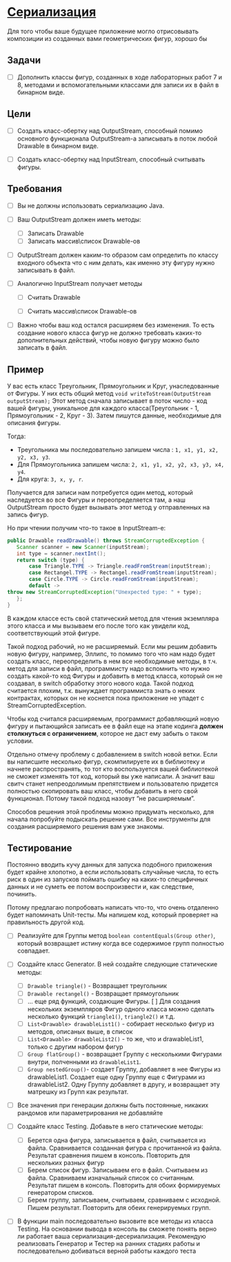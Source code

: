 # [Сериализация](https://docs.google.com/document/d/1uVlyAHfbfiLv3lsPC0cW87Hd6f0-VyAxueUWZtDVkCs/edit?tab=t.0)

Для того чтобы ваше будущее приложение могло отрисовывать композиции из созданных вами геометрических фигур, хорошо бы 

## Задачи
* [ ] Дополнить классы фигур, созданных в ходе лабораторных работ 7 и 8, методами и вспомогательными классами для записи их в файл в бинарном виде.

## Цели
* [ ] Создать класс-обертку над OutputStream, способный помимо основного функционала OutputStream-а записывать в поток любой Drawable в бинарном виде.

* [ ] Создать класс-обертку над InputStream, способный считывать фигуры.

## Требования
* [ ] Вы не должны использовать сериализацию Java.

* [ ] Ваш OutputStream должен иметь методы:
  * [ ] Записать Drawable
  * [ ] Записать массив\список Drawable-ов

* [ ] OutputStream должен каким-то образом сам определить по классу входного объекта что с ним делать, как именно эту фигуру нужно записывать в файл.

* [ ] Аналогично InputStream получает методы 
  * [ ] Считать Drawable
  * [ ] Считать массив\список Drawable-ов


* [ ] Важно чтобы ваш код остался расширяем без изменения. То есть создание нового класса фигур не должно требовать каких-то дополнительных действий, чтобы новую фигуру можно было записать в файл.

## Пример

У вас есть класс Треугольник, Прямоугольник  и Круг, унаследованные от Фигуры. У них есть общий метод `void writeToStream(OutputStream outputStream);` Этот метод сначала записывает в поток число - код вашей фигуры, уникальное для каждого класса(Треугольник - 1, Прямоугольник - 2, Круг - 3). Затем пишутся данные, необходимые для описания фигуры. 

Тогда:
* Треугольника мы последовательно запишем числа : `1, x1, y1, x2, y2, x3, y3`.
* Для Прямоугольника запишем числа: `2, x1, y1, x2, y2, x3, y3, x4, y4`.
* Для круга: `3, x, y, r`.

Получается для записи нам потребуется один метод, который наследуется во все Фигуры и переопределяется там, а наш OutputStream просто будет вызывать этот метод у отправленных на запись фигур.

Но при чтении получим что-то такое в InputStream-е:

```Java
public Drawable readDrawable() throws StreamCorruptedException {
   Scanner scanner = new Scanner(inputStream);
   int type = scanner.nextInt();
   return switch (type) {
       case Triangle.TYPE -> Triangle.readFromStream(inputStream);
       case Rectangel.TYPE -> Rectangel.readFromStream(inputStream);
       case Circle.TYPE -> Circle.readFromStream(inputStream);
       default -> 
throw new StreamCorruptedException("Unexpected type: " + type);
   };
}
```

В каждом классе есть свой статический метод для чтения экземпляра этого класса и мы вызываем его после того как увидели код, соответствующий этой фигуре. 

Такой подход рабочий, но не расширяемый. Если мы решим добавить новую фигуру, например, Эллипс, то помимо того что нам надо будет создать класс, переопределить в нем все необходимые методы, в т.ч. метод для записи в файл, программисту надо вспомнить что нужно создать какой-то код Фигуры и добавить в метод класса, который он не создавал, в switch обработку этого нового кода. Такой подход считается плохим, т.к. вынуждает программиста знать о неких контрактах, которых он не коснется пока приложение не упадет с StreamCorruptedException.

Чтобы код считался расширяемым, программист добавляющий новую фигуру и пытающийся записать ее в файл еще на этапе кодинга **должен столкнуться с ограничением**, которое не даст ему забыть о таком условии.

Отдельно отмечу проблему с добавлением в switch новой ветки. Если вы написшите несколько фигур, скомпилируете их в библиотеку и начнете распространять, то тот кто воспользуется вашей библиотекой не сможет изменять тот код, который вы уже написали. А значит ваш свитч станет непреодолимым препятствием и пользователю придется полностью скопировать ваш класс, чтобы добавить в него свой функционал. Потому такой подход назовут “не расширяемым”.

Способов решения этой проблемы можно придумать несколько, для начала попробуйте подыскать решение сами. Все инструменты для создания расширяемого решения вам уже знакомы.

## Тестирование
Постоянно вводить кучу данных для запуска подобного приложения будет крайне хлопотно, а если использовать случайные числа, то есть риск в один из запусков поймать ошибку на каких-то специфичных данных и не суметь ее потом воспроизвести и, как следствие, починить.

Потому предлагаю попробовать написать что-то, что очень отдаленно будет напоминать Unit-тесты. Мы напишем код, который проверяет на правильность другой код.

* [ ] Реализуйте для Группы метод `boolean contentEquals(Group other)`, который возвращает истину когда все содержимое групп полностью совпадает.

* [ ] Создайте класс Generator. В ней создайте следующие статические методы:
  * [ ] `Drawable triangle()` -  Возвращает треугольник
  * [ ] `Drawable rectangel()` -  Возвращает прямоугольник
  * [ ] … еще ряд функций, создающие Фигуры.
   [ ] Для создания нескольких экземпляров Фигур одного класса можно сделать несколько функций `triangle1()`, `triangle2()` и т.д.
  * [ ] `List<Drawable> drawableList1()` - собирает несколько фигур из методов, описаных выше, в список
  * [ ] `List<Drawable> drawableList2()` - то же, что и drawableList1, только с другим набором фигур
  * [ ] `Group flatGroup()` - возвращает Группу с несколькими Фигурами внутри, полченными из `drawableList1`. 
  * [ ] `Group nestedGroup()`- создает Группу, добавляет в нее Фигуры из drawableList1. Создает еще одну Группу еще с Фигурами из drawableList2. Одну Группу добавляет в другу, и возвращает эту матрешку из Групп как результат.

* [ ] Все значения при генерации должны быть постоянные, никаких рандомов или параметрирования не добавляйте

* [ ] Создайте класс Testing. Добавьте в него статические методы:
  * [ ] Берется одна фигура, записывается в файл, считывается из файла. Сравнивается созданная фигура с прочитанной из файла. Результат сравнения пишем в консоль. Повторить для нескольких разных фигур
  * [ ] Берем список фигур. Записываем его в файл. Считываем из файла. Сравниваем изначальный список со считанным. Результат пишем в консоль. Повторить для обоих формируемых генератором списков.
  * [ ] Берем группу, записываем, считываем, сравниваем с исходной. Пишем результат. Повторить для обеих генерируемых групп.

* [ ] В функции main последовательно вызовите все методы из класса Testing. На основании вывода в консоль вы сможете понять верно ли работает ваша сериализация-десериализация. Рекомендую реализовать Генератор и Тестер на ранних стадиях работы и последовательно добиваться верной работы каждого теста
